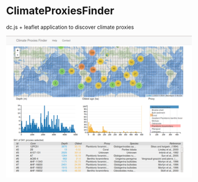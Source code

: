 ClimateProxiesFinder
====================

dc.js + leaflet application to discover climate proxies

![ScreenShot](snapshot1.png)
